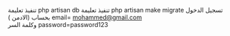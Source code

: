 تنفيذ تعليمة php artisan db
تنفيذ تعليمة php artisan make migrate
تسجيل الدخول بحساب (الادمن )   email= mohammed@gmail.com  
وكلمة السر                  password=password123

